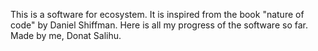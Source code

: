 This is a software for ecosystem. It is inspired from the book "nature of code" by Daniel Shiffman. 
Here is all my progress of the software so far.
Made by me, Donat Salihu.

